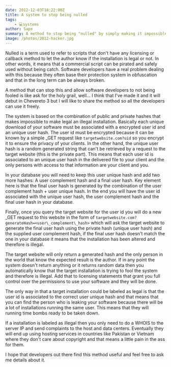 ```yaml
---
date: 2012-12-03T18:22:00Z
title: A system to stop being nulled
tags:
    - 💻systems
author: Sape
summary: A method to stop being "nulled" by simply making it impossible to do it.
image: /photos/2012-hacker.jpg
---
```


Nulled is a term used to refer to scripts that don't have any licensing or callback method to let the author know if the installation is legal or not. In other words, it means that a commercial script can be pirated and safely used without being catch. Software developers have a real problem dealing with this because they often base their protection system in obfuscation and that in the long term can be always broken.

A method that can stop this and allow software developers to not being fooled is like ask for the holy grail, well... I think that I've made it and it will debut in Chevereto 3 but I will like to share the method so all the developers can use it freely.

The system is based on the combination of public and private hashes that makes impossible to make legal an illegal installation. Basically each unique download of your software must be associated with a encrypted user id and an unique user hash. The user id must be encrypted because it can be known by a simple _GET request like `targetwebsite.com?uid` so you encrypt it to ensure the privacy of your clients. In the other hand, the unique user hash is a random generated string that can't be retrieved by a request to the target website (this is the private part). This means that each user id is associated to an unique user hash in the delivered file to your client and the only persons with access to that information are your client and you.

In your database you will need to keep this user unique hash and add two more hashes: A user complement hash and a final user hash. Key element here is that the final user hash is generated by the combination of the user complement hash + user unique hash. In the end you will have the user id associated with the unique user hash, the user complement hash and the final user hash in your database.

Finally, once you query the target website for the user id you will do a new _GET request to this website in the form of `targetwebsite.com?generateHash=<user\_complement\_hash>` which will ask the target website to generate the final user hash using the private hash (unique user hash) and the supplied user complement hash, if the final user hash doesn't match the one in your database it means that the installation has been altered and therefore is illegal.

The target website will only return a generated hash and the only person in the world that know the expected result is the author. If in any point the system doesn't return anything or it returns random data then you automatically know that the target installation is trying to fool the system and therefore is illegal. Add that to licensing statements that grant you full control over the permissions to use your software and they will be done.

The only way in that a target installation could be labeled as legal is that the user id is associated to the correct user unique hash and that means that you can find the person who is leaking your software because there will be a lot of installations running the same user. This means that they will running time bombs ready to be taken down.

If a installation is labeled as illegal then you only need to do a WHOIS to the server IP and send complaints to the host and data centers. Eventually they will end up using hosting services in countries like Pakistan or Vietnam where they don't care about copyright and that means a little pain in the ass for them.

I hope that developers out there find this method useful and feel free to ask me details about it.